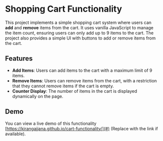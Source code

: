 # Shopping Cart Functionality

This project implements a simple shopping cart system where users can **add** and **remove** items from the cart. It uses vanilla JavaScript to manage the item count, ensuring users can only add up to 9 items to the cart. The project also provides a simple UI with buttons to add or remove items from the cart.

## Features

- **Add Items**: Users can add items to the cart with a maximum limit of 9 items.
- **Remove Items**: Users can remove items from the cart, with a restriction that they cannot remove items if the cart is empty.
- **Counter Display**: The number of items in the cart is displayed dynamically on the page.
  
## Demo

You can view a live demo of this functionality [https://kirangajjana.github.io/cart-functionality/](#) (Replace with the link if available).

